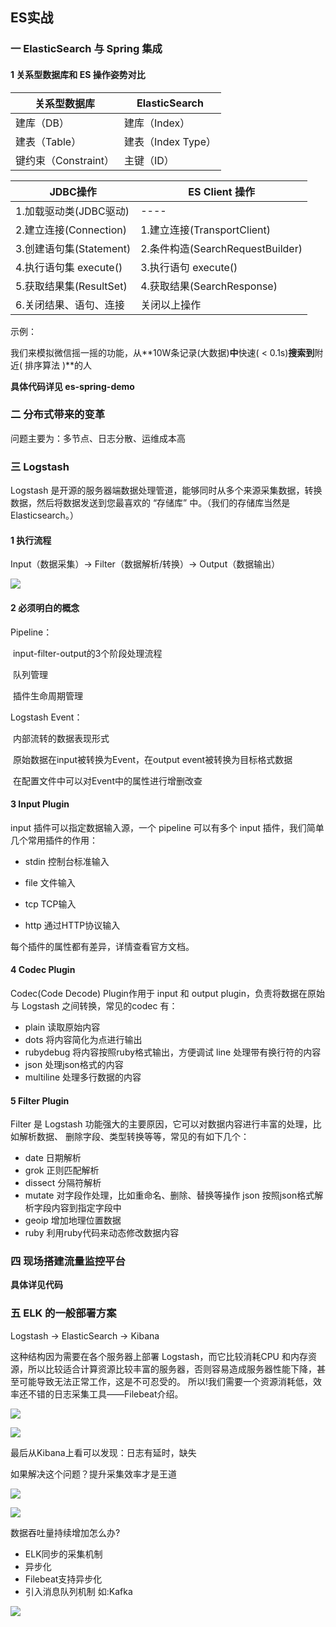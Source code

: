 ## ES实战

### 一 ElasticSearch 与 Spring 集成

#### 1 关系型数据库和 ES 操作姿势对比

| 关系型数据库         | ElasticSearch      |
| -------------------- | ------------------ |
| 建库（DB）           | 建库（Index）      |
| 建表（Table）        | 建表（Index Type） |
| 键约束（Constraint） | 主键（ID）         |

| JDBC操作                | ES Client 操作                   |
| ----------------------- | -------------------------------- |
| 1.加载驱动类(JDBC驱动)  | ----                             |
| 2.建立连接(Connection)  | 1.建立连接(TransportClient)      |
| 3.创建语句集(Statement) | 2.条件构造(SearchRequestBuilder) |
| 4.执行语句集 execute()  | 3.执行语句 execute()             |
| 5.获取结果集(ResultSet) | 4.获取结果(SearchResponse)       |
| 6.关闭结果、语句、连接  | 关闭以上操作                     |

示例：

我们来模拟微信摇一摇的功能，从**10W条记录(大数据)**中**快速( < 0.1s)**搜索到**附近( 排序算法 )**的人

**具体代码详见 es-spring-demo**

### 二 分布式带来的变革

问题主要为：多节点、日志分散、运维成本高

### 三 Logstash

Logstash 是开源的服务器端数据处理管道，能够同时从多个来源采集数据，转换数据，然后将数据发送到您最喜欢的 “存储库” 中。（我们的存储库当然是 Elasticsearch。）

#### 1 执行流程

Input（数据采集）→ Filter（数据解析/转换）→ Output（数据输出）

![](1)

#### 2 必须明白的概念

Pipeline：

​	input-filter-output的3个阶段处理流程

​	队列管理

​	插件生命周期管理	

Logstash Event：

​	内部流转的数据表现形式

​	原始数据在input被转换为Event，在output event被转换为目标格式数据

​	在配置文件中可以对Event中的属性进行增删改查

#### 3 Input Plugin

input 插件可以指定数据输入源，一个 pipeline 可以有多个 input 插件，我们简单几个常用插件的作用：

- stdin 控制台标准输入
- file 文件输入

- tcp TCP输入

- http 通过HTTP协议输入

每个插件的属性都有差异，详情查看官方文档。

#### 4 Codec Plugin

Codec(Code Decode) Plugin作用于 input 和 output plugin，负责将数据在原始与 Logstash 之间转换，常见的codec 有：

- plain 读取原始内容
- dots 将内容简化为点进行输出
- rubydebug 将内容按照ruby格式输出，方便调试 line 处理带有换行符的内容
- json 处理json格式的内容
- multiline 处理多行数据的内容 

#### 5 Filter Plugin

Filter 是 Logstash 功能强大的主要原因，它可以对数据内容进行丰富的处理，比如解析数据、 删除字段、类型转换等等，常见的有如下几个：

- date 日期解析
- grok 正则匹配解析
- dissect 分隔符解析
- mutate 对字段作处理，比如重命名、删除、替换等操作 json 按照json格式解析字段内容到指定字段中
- geoip 增加地理位置数据
- ruby 利用ruby代码来动态修改数据内容

### 四 现场搭建流量监控平台

**具体详见代码**

### 五 ELK 的一般部署方案

Logstash → ElasticSearch → Kibana

这种结构因为需要在各个服务器上部署 Logstash，而它比较消耗CPU 和内存资源，所以比较适合计算资源比较丰富的服务器，否则容易造成服务器性能下降，甚至可能导致无法正常工作，这是不可忍受的。 所以!我们需要一个资源消耗低，效率还不错的日志采集工具——Filebeat介绍。

![](elk-1)

![](elk-2)

最后从Kibana上看可以发现：日志有延时，缺失

如果解决这个问题？提升采集效率才是王道

![](elk-3)

![](elk-4)

数据吞吐量持续增加怎么办?

- ELK同步的采集机制
- 异步化 
- Filebeat支持异步化
- 引入消息队列机制 如:Kafka 

![](elk-5)







